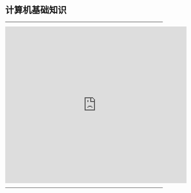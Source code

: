# 计算机基础知识

---

<iframe src="https://roadmap.sh/r/embed?id=668c68522c7edd3e44893630" width="115%" height="500px" frameBorder="0"></iframe>

---


